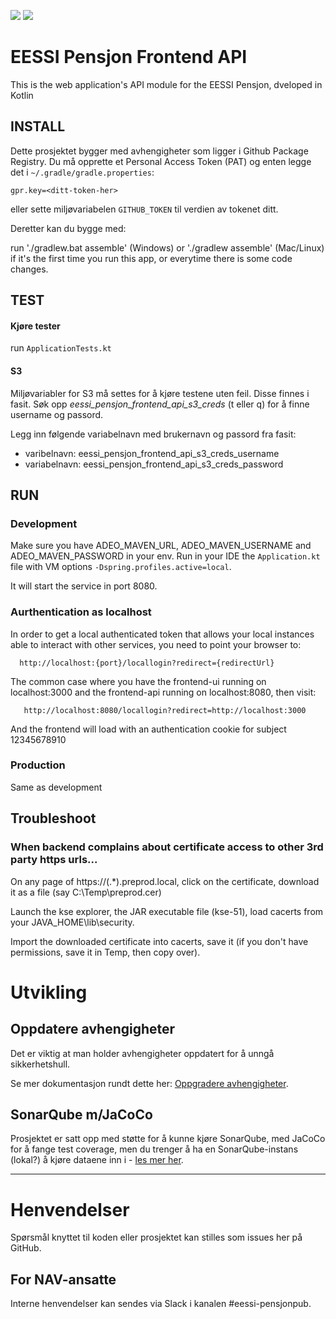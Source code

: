 ![](https://github.com/navikt/eessi-pensjon-saksbehandling-api/workflows/Bygg%20og%20deploy%20Q2/badge.svg)
![](https://github.com/navikt/eessi-pensjon-saksbehandling-api/workflows/Manuell%20deploy/badge.svg)

EESSI Pensjon Frontend API
===============================

This is the web application's API module for the EESSI Pensjon, dveloped in Kotlin

## INSTALL

Dette prosjektet bygger med avhengigheter som ligger i Github Package Registry.
Du må opprette et Personal Access Token (PAT) og enten legge det i
`~/.gradle/gradle.properties`:
```properties
gpr.key=<ditt-token-her>
```
eller sette miljøvariabelen `GITHUB_TOKEN` til verdien av tokenet ditt.
 
Deretter kan du bygge med:

run './gradlew.bat assemble' (Windows) or './gradlew assemble' (Mac/Linux) if it's the first time you run this app, or everytime there is some code changes.

## TEST

#### Kjøre tester
run `ApplicationTests.kt`

#### S3

Miljøvariabler for S3 må settes for å kjøre testene uten feil. Disse finnes i fasit.
Søk opp *eessi_pensjon_frontend_api_s3_creds* (t eller q) for å finne username og passord. 

Legg inn følgende variabelnavn med brukernavn og passord fra fasit:
* varibelnavn: eessi_pensjon_frontend_api_s3_creds_username 
* variabelnavn: eessi_pensjon_frontend_api_s3_creds_password


## RUN 

### Development

Make sure you have ADEO_MAVEN_URL, ADEO_MAVEN_USERNAME and ADEO_MAVEN_PASSWORD in your env.
Run in your IDE the `Application.kt` file with VM options `-Dspring.profiles.active=local`.

It will start the service in port 8080.

### Aurthentication as localhost

In order to get a local authenticated token that allows your local instances able to interact with other
services, you need to point your browser to:

      http://localhost:{port}/locallogin?redirect={redirectUrl}

The common case where you have the frontend-ui running on localhost:3000 and the frontend-api
running on localhost:8080, then visit:

       http://localhost:8080/locallogin?redirect=http://localhost:3000

And the frontend will load with an authentication cookie for subject 12345678910

### Production

Same as development

## Troubleshoot

### When backend complains about certificate access to other 3rd party https urls...

On any page of https://(.*).preprod.local, click on the certificate, download it as a file (say C:\Temp\preprod.cer)

Launch the kse explorer, the JAR executable file (kse-51), load cacerts from your JAVA_HOME\lib\security.

Import the downloaded certificate into cacerts, save it (if you don't have permissions, save it in Temp, then copy over).

# Utvikling

## Oppdatere avhengigheter

Det er viktig at man holder avhengigheter oppdatert for å unngå sikkerhetshull.

Se mer dokumentasjon rundt dette her: [Oppgradere avhengigheter](https://github.com/navikt/eessi-pensjon/blob/master/docs/dev/oppgradere_avhengigheter.md).

## SonarQube m/JaCoCo

Prosjektet er satt opp med støtte for å kunne kjøre SonarQube, med JaCoCo for å fange test coverage, men du trenger å ha en SonarQube-instans (lokal?) å kjøre dataene inn i - [les mer her](https://github.com/navikt/eessi-pensjon/blob/master/docs/dev/sonarqube.md).

---

# Henvendelser

Spørsmål knyttet til koden eller prosjektet kan stilles som issues her på GitHub.

## For NAV-ansatte

Interne henvendelser kan sendes via Slack i kanalen #eessi-pensjonpub.
